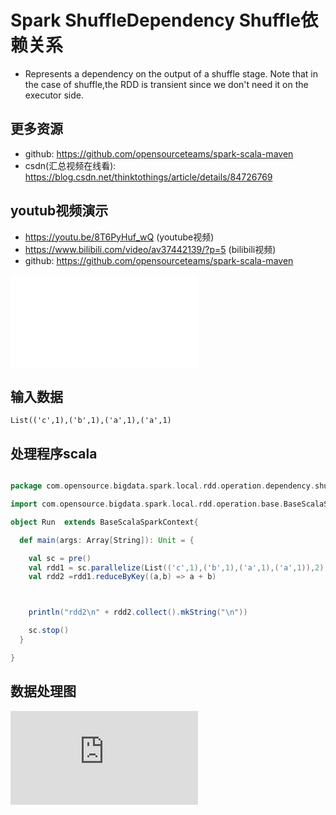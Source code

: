 # Spark ShuffleDependency Shuffle依赖关系

-    Represents a dependency on the output of a shuffle stage. Note that in the case of shuffle,the RDD is transient since we don't need it on the executor side.

## 更多资源
- github: https://github.com/opensourceteams/spark-scala-maven
- csdn(汇总视频在线看): https://blog.csdn.net/thinktothings/article/details/84726769


## youtub视频演示
  - https://youtu.be/8T6PyHuf_wQ  (youtube视频)
  - https://www.bilibili.com/video/av37442139/?p=5  (bilibili视频)
  - github: https://github.com/opensourceteams/spark-scala-maven

<iframe src="//player.bilibili.com/player.html?aid=37442139&cid=65822917&page=5" scrolling="no" border="0" frameborder="no" framespacing="0" allowfullscreen="true"> </iframe>
  
## 输入数据

```shell
List(('c',1),('b',1),('a',1),('a',1)
```


## 处理程序scala
```scala

package com.opensource.bigdata.spark.local.rdd.operation.dependency.shuffle.n_01_ShuffleDependency

import com.opensource.bigdata.spark.local.rdd.operation.base.BaseScalaSparkContext

object Run  extends BaseScalaSparkContext{

  def main(args: Array[String]): Unit = {

    val sc = pre()
    val rdd1 = sc.parallelize(List(('c',1),('b',1),('a',1),('a',1)),2)
    val rdd2 =rdd1.reduceByKey((a,b) => a + b)



    println("rdd2\n" + rdd2.collect().mkString("\n"))

    sc.stop()
  }

}


```

## 数据处理图



[![Shuffle依赖关系](https://github.com/opensourceteams/spark-scala-maven/blob/master/md/ShuffleDependency.md "Shuffle依赖关系")](https://github.com/opensourceteams/spark-scala-maven/blob/master/md/ShuffleDependency.md "Shuffle依赖关系")
